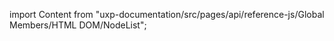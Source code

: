 
import Content from "uxp-documentation/src/pages/api/reference-js/Global Members/HTML DOM/NodeList";

<Content query="product=photoshop"/>
